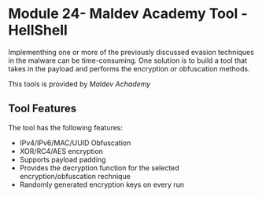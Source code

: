 # Module 24- Maldev Academy Tool - HellShell


Implementhing one or more of the previously discussed evasion techniques in the malware can be time-consuming.
One solution is to build a tool that takes in the payload and performs the encryption or obfuscation methods.

This tools is provided by *Maldev Achademy*

## Tool Features
The tool has the following features:
  - IPv4/IPv6/MAC/UUID Obfuscation
  - XOR/RC4/AES encryption
  - Supports payload padding
  - Provides the decryption function for the selected encryption/obfuscation rechnique
  - Randomly generated encryption keys on every run
